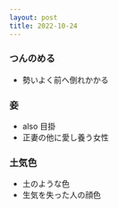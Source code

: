 ```yaml
---
layout: post
title: 2022-10-24
---
```


### つんのめる
- 勢いよく前へ倒れかかる

### 妾
- also 目掛
- 正妻の他に愛し養う女性

### 土気色
- 土のような色
- 生気を失った人の顔色

